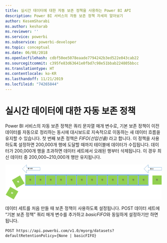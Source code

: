 ```yaml
---
title: 실시간 데이터에 대한 자동 보존 정책을 사용하는 Power BI API
description: Power BI 서비스의 자동 보존 정책 자세히 알아보기
author: KesemSharabi
ms.author: kesharab
ms.reviewer: ''
ms.service: powerbi
ms.subservice: powerbi-developer
ms.topic: conceptual
ms.date: 06/08/2018
ms.openlocfilehash: cdbf50ee5078eaade7794242b3ed522e043cab22
ms.sourcegitcommit: c395fe83d63641e0fbd7c98e51bbab224805bbcc
ms.translationtype: HT
ms.contentlocale: ko-KR
ms.lasthandoff: 11/21/2019
ms.locfileid: "74265844"
---
```

# <a name="automatic-retention-policy-for-real-time-data"></a>실시간 데이터에 대한 자동 보존 정책

Power BI 서비스의 자동 보존 정책은 쿼리 문자열 매개 변수로, 기본 보존 정책이 이전 데이터를 자동으로 정리하는 동시에 대시보드로 지속적으로 이동하는 새 데이터 흐름을 유지할 수 있습니다. 첫 번째 보존 정책은 *FIFO(선입선출)* 라고 합니다. 이 정책을 사용하도록 설정하면 200,000개 행에 도달할 때까지 테이블에 데이터가 수집됩니다. 데이터가 200,000개 행을 초과하면 데이터 세트에서 오래된 행부터 삭제됩니다. 이 경우 최신 데이터 중 200,000~210,000개 행만 유지됩니다.  
  
<center>

![보존 정책](media/api-Automatic-retention-policy-for-real-time-data/retention-policy.png) 

</center>

데이터 세트를 처음 만들 때 보존 정책이 사용하도록 설정됩니다. POST 데이터 세트에 “기본 보존 정책” 쿼리 매개 변수를 추가하고 *basicFIFO*와 동일하게 설정하기만 하면 됩니다.  
  
    POST https://api.powerbi.com/v1.0/myorg/datasets?defaultRetentionPolicy={None | basicFIFO}